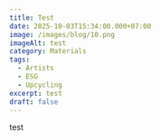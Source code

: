 ```yaml
---
title: Test
date: 2025-10-03T15:34:00.000+07:00
image: /images/blog/10.png
imageAlt: test
category: Materials
tags:
  - Artists
  - ESG
  - Upcycling
excerpt: test
draft: false
---
```

test
